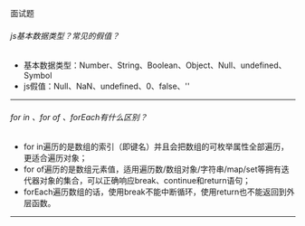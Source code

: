 面试题

###### js基本数据类型？常见的假值？
- 基本数据类型：Number、String、Boolean、Object、Null、undefined、Symbol
- js假值：Null、NaN、undefined、0、false、''

********************
###### for in 、for of 、forEach有什么区别？
- for in遍历的是数组的索引（即键名）并且会把数组的可枚举属性全部遍历，更适合遍历对象；
- for of遍历的是数组元素值，适用遍历数/数组对象/字符串/map/set等拥有迭代器对象的集合，可以正确响应break、continue和return语句；
- forEach遍历数组的话，使用break不能中断循环，使用return也不能返回到外层函数。

********************
